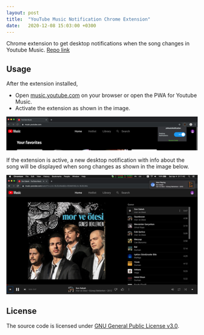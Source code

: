 ```yaml
---
layout: post
title:  "YouTube Music Notification Chrome Extension"
date:   2020-12-08 15:03:00 +0300
---
```


Chrome extension to get desktop notifications when the song changes in Youtube Music. [Repo link](https://github.com/fazilaltinel/ytMusicNotification)

## Usage

After the extension installed, 

- Open [music.youtube.com](https://music.youtube.com) on your browser or open the PWA for Youtube Music.
- Activate the extension as shown in the image.

![](/images/projects/ytMusicNotification/1.png)

If the extension is active, a new desktop notification with info about the song will be displayed when song changes as shown in the image below.

![](/images/projects/ytMusicNotification/2.png)

## License
The source code is licensed under [GNU General Public License v3.0](./LICENSE).
